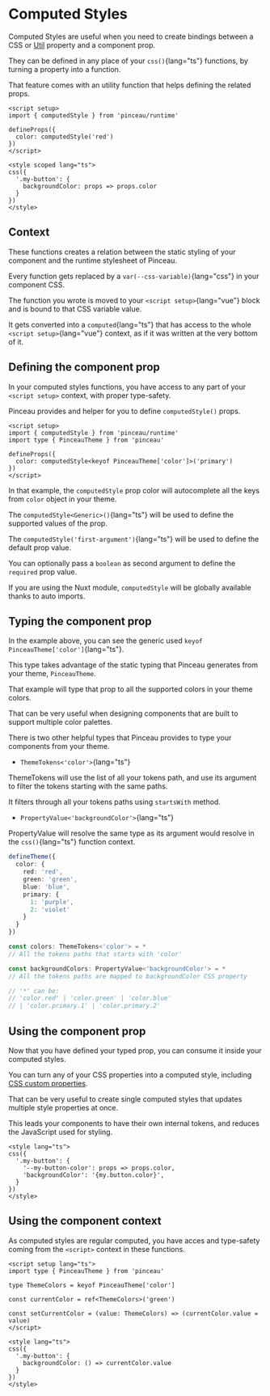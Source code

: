 # Computed Styles

Computed Styles are useful when you need to create bindings between a CSS or [Util](/configuration/utils-properties) property and a component prop.

They can be defined in any place of your `css()`{lang="ts"} functions, by turning a property into a function.

That feature comes with an utility function that helps defining the related props.

```vue
<script setup>
import { computedStyle } from 'pinceau/runtime'

defineProps({
  color: computedStyle('red')
})
</script>

<style scoped lang="ts">
css({
  '.my-button': {
    backgroundColor: props => props.color
  }
})
</style>
```

## Context

These functions creates a relation between the static styling of your component and the runtime stylesheet of Pinceau.

Every function gets replaced by a `var(--css-variable)`{lang="css"} in your component CSS.

The function you wrote is moved to your `<script setup>`{lang="vue"} block and is bound to that CSS variable value.

It gets converted into a `computed`{lang="ts"} that has access to the whole `<script setup>`{lang="vue"} context, as if it was written at the very bottom of it.

## Defining the component prop

In your computed styles functions, you have access to any part of your `<script setup>` context, with proper type-safety.

Pinceau provides and helper for you to define `computedStyle()` props.

```vue
<script setup>
import { computedStyle } from 'pinceau/runtime'
import type { PinceauTheme } from 'pinceau'

defineProps({
  color: computedStyle<keyof PinceauTheme['color']>('primary')
})
</script>
```

In that example, the `computedStyle` prop color will autocomplete all the keys from `color` object in your theme.

The `computedStyle<Generic>()`{lang="ts"} will be used to define the supported values of the prop.

The `computedStyle('first-argument')`{lang="ts"} will be used to define the default prop value.

You can optionally pass a `boolean` as second argument to define the `required` prop value.

If you are using the Nuxt module, `computedStyle` will be globally available thanks to auto imports.

## Typing the component prop

In the example above, you can see the generic used `keyof PinceauTheme['color']`{lang="ts"}.

This type takes advantage of the static typing that Pinceau generates from your theme, `PinceauTheme`.

That example will type that prop to all the supported colors in your theme colors.

That can be very useful when designing components that are built to support multiple color palettes.

There is two other helpful types that Pinceau provides to type your components from your theme.

- `ThemeTokens<'color'>`{lang="ts"}

ThemeTokens will use the list of all your tokens path, and use its argument to filter the tokens starting with the same paths.

It filters through all your tokens paths using `startsWith` method.

- `PropertyValue<'backgroundColor'>`{lang="ts"}

PropertyValue will resolve the same type as its argument would resolve in the `css()`{lang="ts"} function context.

```ts
defineTheme({
  color: {
    red: 'red',
    green: 'green',
    blue: 'blue',
    primary: {
      1: 'purple',
      2: 'violet'
    }
  }
})

const colors: ThemeTokens<'color'> = *
// All the tokens paths that starts with 'color'

const backgroundColors: PropertyValue<'backgroundColor'> = *
// All the tokens paths are mapped to backgroundColor CSS property

// '*' can be:
// 'color.red' | 'color.green' | 'color.blue'
// | 'color.primary.1' | 'color.primary.2'
```

## Using the component prop

Now that you have defined your typed prop, you can consume it inside your computed styles.

You can turn any of your CSS properties into a computed style, including [CSS custom properties](https://developer.mozilla.org/en-US/docs/Web/CSS/Using_CSS_custom_properties).

That can be very useful to create single computed styles that updates multiple style properties at once.

This leads your components to have their own internal tokens, and reduces the JavaScript used for styling.

```vue
<style lang="ts">
css({
  '.my-button': {
    '--my-button-color': props => props.color,
    'backgroundColor': '{my.button.color}',
  }
})
</style>
```

## Using the component context

As computed styles are regular computed, you have acces and type-safety coming from the `<script>` context in these functions.

```vue
<script setup lang="ts">
import type { PinceauTheme } from 'pinceau'

type ThemeColors = keyof PinceauTheme['color']

const currentColor = ref<ThemeColors>('green')

const setCurrentColor = (value: ThemeColors) => (currentColor.value = value)
</script>

<style lang="ts">
css({
  '.my-button': {
    backgroundColor: () => currentColor.value
  }
})
</style>
```
